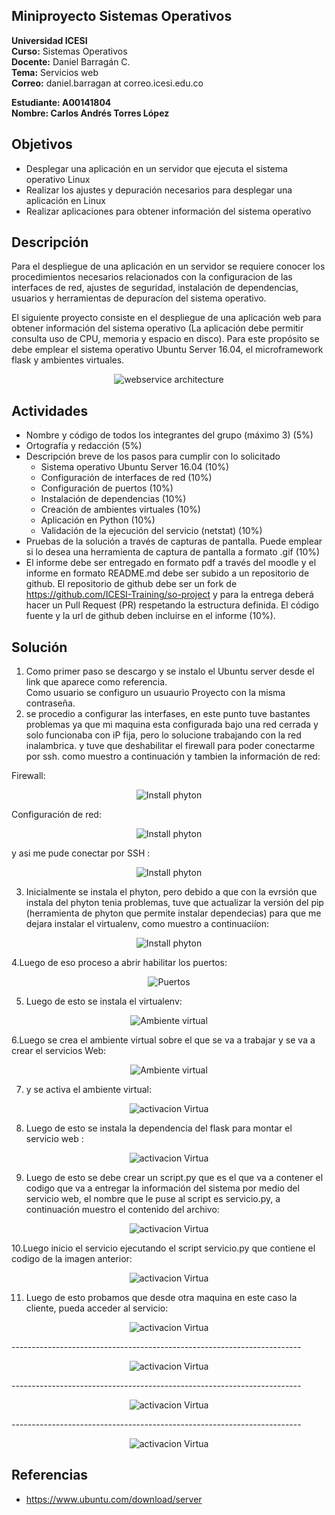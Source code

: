 ## Miniproyecto Sistemas Operativos

**Universidad ICESI**  
**Curso:** Sistemas Operativos  
**Docente:** Daniel Barragán C.  
**Tema:**  Servicios web  
**Correo:** daniel.barragan at correo.icesi.edu.co

**Estudiante: A00141804**  
**Nombre: Carlos Andrés Torres López**  

## Objetivos
* Desplegar una aplicación en un servidor que ejecuta el sistema operativo Linux
* Realizar los ajustes y depuración necesarios para desplegar una
aplicación en Linux
* Realizar aplicaciones para obtener información del sistema operativo

## Descripción
Para el despliegue de una aplicación en un servidor se requiere conocer los procedimientos necesarios relacionados con la configuracion de las interfaces de red, ajustes de seguridad, instalación de dependencias, usuarios y herramientas de depuracíon del sistema operativo.

El siguiente proyecto consiste en el despliegue de una aplicación web para obtener información del sistema operativo (La aplicación debe permitir consulta uso de CPU, memoria y espacio en disco). Para este propósito se debe emplear el sistema operativo Ubuntu Server 16.04, el microframework flask y ambientes virtuales.

<p align="center">
  <img src="vista-despliegue.png" alt="webservice architecture"/>
</p>

## Actividades
* Nombre y código de todos los integrantes del grupo (máximo 3) (5%)
* Ortografía y redacción (5%)
* Descripción breve de los pasos para cumplir con lo solicitado
  * Sistema operativo Ubuntu Server 16.04 (10%)
  * Configuración de interfaces de red (10%)
  * Configuración de puertos (10%)
  * Instalación de dependencias (10%)
  * Creación de ambientes virtuales (10%)
  * Aplicación en Python (10%)
  * Validación de la ejecución del servicio (netstat) (10%)
* Pruebas de la solución a través de capturas de pantalla. Puede emplear si lo desea una herramienta de captura de pantalla a formato .gif (10%)
* El informe debe ser entregado en formato pdf a través del moodle y el informe en formato README.md debe ser subido a un repositorio de github. El repositorio de github debe ser un fork de https://github.com/ICESI-Training/so-project y para la entrega deberá hacer un Pull Request (PR) respetando la estructura definida. El código fuente y la url de github deben incluirse en el informe (10%).

## Solución
1. Como primer paso se descargo y se instalo el Ubuntu server desde el link que aparece como referencia.  
Como usuario se configuro un usuaurio Proyecto con la misma contraseña.
2. se procedio a configurar las interfases, en este punto tuve bastantes problemas ya que mi maquina esta configurada bajo una red cerrada y solo funcionaba con iP fija, pero lo solucione trabajando con la red inalambrica. y tuve que deshabilitar el firewall para poder conectarme por ssh. como muestro a continuación y tambien la información de red: 

Firewall:  
<p align="center">
  <img src="firewall.PNG" alt="Install phyton"/>  
</p>  

Configuración de red:  

<p align="center">
  <img src="Config_red.PNG" alt="Install phyton"/>  
</p>  

y asi me pude conectar por SSH :

<p align="center">
  <img src="ssh.PNG" alt="Install phyton"/>  
</p>  

3. Inicialmente se instala el phyton, pero debido a que con la evrsión que instala del phyton tenia problemas, tuve que actualizar la versión del pip (herramienta de phyton que permite instalar dependecias) para que me dejara instalar  el virtualenv, como muestro a continuaciíon:

<p align="center">
  <img src="Actualización phyton.PNG" alt="Install phyton"/>  
</p>  

4.Luego de eso proceso a abrir habilitar los puertos:  

<p align="center">
  <img src="Puertos.PNG" alt="Puertos"/>  
</p>  

5. Luego de esto se instala el virtualenv:  

<p align="center">
  <img src="virtualenv.PNG" alt="Ambiente virtual"/>  
</p>  

6.Luego se crea el ambiente virtual sobre el que se va a trabajar y se va a crear el servicios Web:  

<p align="center">
  <img src="Ambvirtual.PNG" alt="Ambiente virtual"/>  
</p>  

7. y se activa el ambiente virtual:  

<p align="center">
  <img src="activarAmb.PNG" alt="activacion Virtua"/>  
</p>  

8. Luego de esto se instala la dependencia del flask para montar el servicio web :  

<p align="center">
  <img src="Install faslk.PNG" alt="activacion Virtua"/>  
</p>  


9. Luego de esto se debe crear un script.py que es el que va a contener el codigo que va a entregar la información del sistema por medio del servicio web, el nombre que le puse al script es servicio.py, a continuación muestro el contenido del archivo:  

<p align="center">
  <img src="script_py.PNG" alt="activacion Virtua"/>  
</p>  

 10.Luego inicio el servicio ejecutando el script servicio.py que contiene el codigo de la imagen anterior:  
 
 <p align="center">
  <img src="correr_servicio.PNG" alt="activacion Virtua"/>  
</p>  
 
 11. Luego de esto probamos que desde otra maquina en este caso la cliente, pueda acceder al servicio:
 
  <p align="center">
  <img src="correr_servicio.PNG" alt="activacion Virtua"/>  
</p>  
------------------------------------------------------------------------

 <p align="center">
  <img src="correr_servicio.PNG" alt="activacion Virtua"/>  
</p>  
------------------------------------------------------------------------  
 <p align="center">
  <img src="correr_servicio.PNG" alt="activacion Virtua"/>  
</p>  
------------------------------------------------------------------------  
 <p align="center">
  <img src="correr_servicio.PNG" alt="activacion Virtua"/>  
</p>  

 
 
## Referencias  

* https://www.ubuntu.com/download/server
